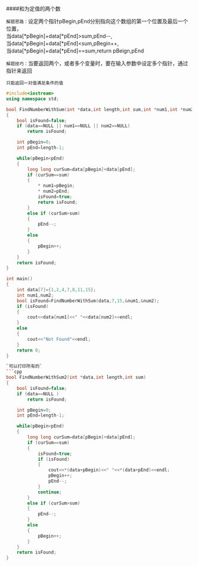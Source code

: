 ####和为定值的两个数
 

`解题思路：`设定两个指针pBegin,pEnd分别指向这个数组的第一个位置及最后一个位置，  
         当data[\*pBegin]+data[\*pEnd]>sum,pEnd--,  
         当data[\*pBegin]+data[\*pEnd]<sum,pBegin++,  
         当data[\*pBegin]+data[\*pEnd]==sum,return pBeign,pEnd  

`解题技巧：`当要返回两个，或者多个变量时，要在输入参数中设定多个指针，通过指针来返回

`只能返回一对值满足条件的值`
```cpp
#include<iostream>
using namespace std;

bool FindNumberWithSum(int *data,int length,int sum,int *num1,int *num2)
{
	bool isFound=false;
	if (data==NULL || num1==NULL || num2==NULL)
		return isFound;

	int pBegin=0;
	int pEnd=length-1;

	while(pBegin<pEnd)
	{
		long long curSum=data[pBegin]+data[pEnd];
		if (curSum==sum)
		{
			* num1=pBegin;
			* num2=pEnd;
			isFound=true;
			return isFound;
		}
		else if (curSum>sum)
		{
			pEnd--;
		}
		else
		{
			pBegin++;
		}
	}
	return isFound;
}

int main()
{
	int data[7]={1,2,4,7,8,11,15};
	int num1,num2;
	bool isFound=FindNumberWithSum(data,7,15,&num1,&num2);
	if (isFound)
	{
		cout<<data[num1]<<" "<<data[num2]<<endl;
	}
	else
	{
		cout<<"Not Found"<<endl;
	}
	return 0;
}

`可以打印所有的`
```cpp
bool FindNumberWithSum2(int *data,int length,int sum)
{
	bool isFound=false;
	if (data==NULL )
		return isFound;

	int pBegin=0;
	int pEnd=length-1;

	while(pBegin<pEnd)
	{
		long long curSum=data[pBegin]+data[pEnd];
		if (curSum==sum)
		{			 
			isFound=true;
			if (isFound)
			{
				cout<<*(data+pBegin)<<" "<<*(data+pEnd)<<endl;
				pBegin++;
				pEnd--;
			}
			continue;
		}
		else if (curSum>sum)
		{
			pEnd--;
		}
		else
		{
			pBegin++;
		}
	}
	return isFound;
}
```













